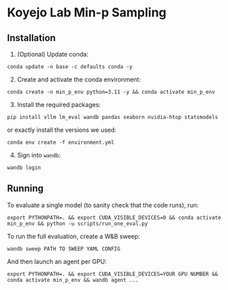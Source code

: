 # Koyejo Lab Min-p Sampling

## Installation

1. (Optional) Update conda:

`conda update -n base -c defaults conda -y`

2. Create and activate the conda environment:

`conda create -n min_p_env python=3.11 -y && conda activate min_p_env`

3. Install the required packages:

`pip install vllm lm_eval wandb pandas seaborn nvidia-htop statsmodels`

or exactly install the versions we used:

`conda env create -f environment.yml`

4. Sign into `wandb`: 

`wandb login`

## Running

To evaluate a single model (to sanity check that the code runs), run:

`export PYTHONPATH=. && export CUDA_VISIBLE_DEVICES=0 && conda activate min_p_env && python -u scripts/run_one_eval.py`

To run the full evaluation, create a W&B sweep:

`wandb sweep PATH TO SWEEP YAML CONFIG`

And then launch an agent per GPU:

`export PYTHONPATH=. && export CUDA_VISIBLE_DEVICES=YOUR GPU NUMBER && conda activate min_p_env && wandb agent ...`